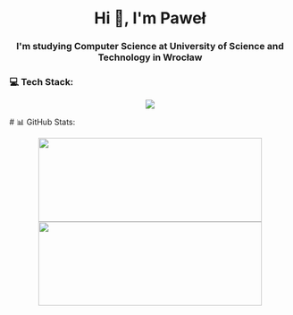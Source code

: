 <h1 align="center">Hi 👋, I'm Paweł</h1>
<h3 align="center">I'm studying Computer Science at University of Science and Technology in Wrocław</h3>

### 💻 Tech Stack:  
<p align="center">
  <a href="https://skillicons.dev">
    <img src="https://skillicons.dev/icons?i=c,cpp,cs,py,androidstudio,spring,java,git,gitlab,jenkins,mysql" />
  </a>
</p>
# 📊 GitHub Stats:

<p align="center">
  <img src="https://github-readme-stats.vercel.app/api?username=paolo2000h&theme=vue-dark&hide_border=true&include_all_commits=false&count_private=true" height="150" width="400"/>
  <img src="https://github-readme-stats.vercel.app/api/top-langs/?username=paolo2000h&theme=vue-dark&hide_border=true&include_all_commits=false&count_private=true&layout=compact" height="150" width="400"/>
</p>

